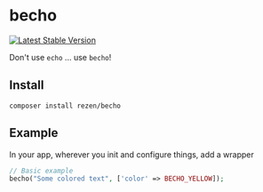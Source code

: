 # becho
[![Latest Stable Version](https://poser.pugx.org/rezen/becho/v)](//packagist.org/packages/rezen/becho)

Don't use `echo` ... use `becho`!


## Install

`composer install rezen/becho` 

## Example
In your app, wherever you init and configure things, add a wrapper  
```php
// Basic example
becho("Some colored text", ['color' => BECHO_YELLOW]);
```

